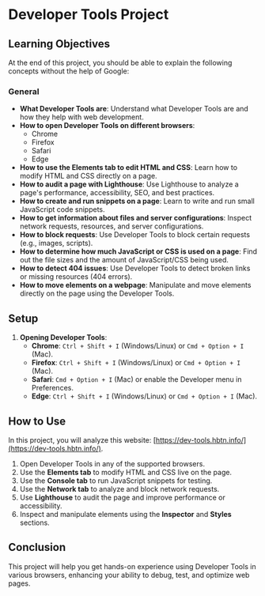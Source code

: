 # Developer Tools Project

## Learning Objectives

At the end of this project, you should be able to explain the following concepts without the help of Google:

### General

- **What Developer Tools are**: Understand what Developer Tools are and how they help with web development.
- **How to open Developer Tools on different browsers**:
  - Chrome
  - Firefox
  - Safari
  - Edge
- **How to use the Elements tab to edit HTML and CSS**: Learn how to modify HTML and CSS directly on a page.
- **How to audit a page with Lighthouse**: Use Lighthouse to analyze a page's performance, accessibility, SEO, and best practices.
- **How to create and run snippets on a page**: Learn to write and run small JavaScript code snippets.
- **How to get information about files and server configurations**: Inspect network requests, resources, and server configurations.
- **How to block requests**: Use Developer Tools to block certain requests (e.g., images, scripts).
- **How to determine how much JavaScript or CSS is used on a page**: Find out the file sizes and the amount of JavaScript/CSS being used.
- **How to detect 404 issues**: Use Developer Tools to detect broken links or missing resources (404 errors).
- **How to move elements on a webpage**: Manipulate and move elements directly on the page using the Developer Tools.

## Setup

1. **Opening Developer Tools**:
   - **Chrome**: `Ctrl + Shift + I` (Windows/Linux) or `Cmd + Option + I` (Mac).
   - **Firefox**: `Ctrl + Shift + I` (Windows/Linux) or `Cmd + Option + I` (Mac).
   - **Safari**: `Cmd + Option + I` (Mac) or enable the Developer menu in Preferences.
   - **Edge**: `Ctrl + Shift + I` (Windows/Linux) or `Cmd + Option + I` (Mac).

## How to Use

In this project, you will analyze this website: [https://dev-tools.hbtn.info/](https://dev-tools.hbtn.info/).


1. Open Developer Tools in any of the supported browsers.
2. Use the **Elements tab** to modify HTML and CSS live on the page.
3. Use the **Console tab** to run JavaScript snippets for testing.
4. Use the **Network tab** to analyze and block network requests.
5. Use **Lighthouse** to audit the page and improve performance or accessibility.
6. Inspect and manipulate elements using the **Inspector** and **Styles** sections.

## Conclusion

This project will help you get hands-on experience using Developer Tools in various browsers, enhancing your ability to debug, test, and optimize web pages.

